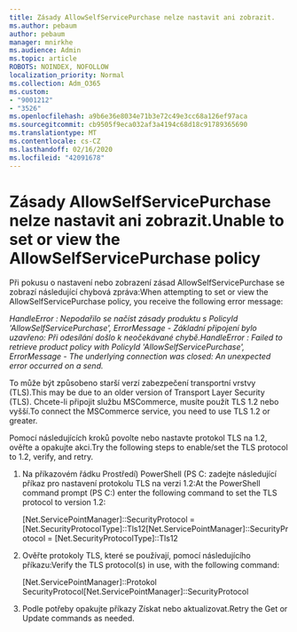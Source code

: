 ```yaml
---
title: Zásady AllowSelfServicePurchase nelze nastavit ani zobrazit.
ms.author: pebaum
author: pebaum
manager: mnirkhe
ms.audience: Admin
ms.topic: article
ROBOTS: NOINDEX, NOFOLLOW
localization_priority: Normal
ms.collection: Adm_O365
ms.custom:
- "9001212"
- "3526"
ms.openlocfilehash: a9b6e36e8034e71b3e72c49e3cc68a126ef97aca
ms.sourcegitcommit: cb9505f9eca032af3a4194c68d18c91789365690
ms.translationtype: MT
ms.contentlocale: cs-CZ
ms.lasthandoff: 02/16/2020
ms.locfileid: "42091678"
---
```

# <a name="unable-to-set-or-view-the-allowselfservicepurchase-policy"></a><span data-ttu-id="08f77-102">Zásady AllowSelfServicePurchase nelze nastavit ani zobrazit.</span><span class="sxs-lookup"><span data-stu-id="08f77-102">Unable to set or view the AllowSelfServicePurchase policy</span></span>

<span data-ttu-id="08f77-103">Při pokusu o nastavení nebo zobrazení zásad AllowSelfServicePurchase se zobrazí následující chybová zpráva:</span><span class="sxs-lookup"><span data-stu-id="08f77-103">When attempting to set or view the AllowSelfServicePurchase policy, you receive the following error message:</span></span>

<span data-ttu-id="08f77-104">*HandleError : Nepodařilo se načíst zásady produktu s PolicyId 'AllowSelfServicePurchase', ErrorMessage - Základní připojení bylo uzavřeno: Při odesílání došlo k neočekávané chybě.*</span><span class="sxs-lookup"><span data-stu-id="08f77-104">*HandleError : Failed to retrieve product policy with PolicyId 'AllowSelfServicePurchase', ErrorMessage - The underlying connection was closed: An unexpected error occurred on a send.*</span></span>

<span data-ttu-id="08f77-105">To může být způsobeno starší verzí zabezpečení transportní vrstvy (TLS).</span><span class="sxs-lookup"><span data-stu-id="08f77-105">This may be due to an older version of Transport Layer Security (TLS).</span></span> <span data-ttu-id="08f77-106">Chcete-li připojit službu MSCommerce, musíte použít TLS 1.2 nebo vyšší.</span><span class="sxs-lookup"><span data-stu-id="08f77-106">To connect the MSCommerce service, you need to use TLS 1.2 or greater.</span></span>  

<span data-ttu-id="08f77-107">Pomocí následujících kroků povolte nebo nastavte protokol TLS na 1.2, ověřte a opakujte akci.</span><span class="sxs-lookup"><span data-stu-id="08f77-107">Try the following steps to enable/set the TLS protocol to 1.2, verify, and retry.</span></span>
 1. <span data-ttu-id="08f77-108">Na příkazovém řádku Prostředí\) PowerShell (PS C: zadejte následující příkaz pro nastavení protokolu TLS na verzi 1.2:</span><span class="sxs-lookup"><span data-stu-id="08f77-108">At the PowerShell command prompt (PS C:\) enter the following command to set the TLS protocol to version 1.2:</span></span>

    <span data-ttu-id="08f77-109">\[Net.ServicePointManager]::SecurityProtocol = \[Net.SecurityProtocolType]::Tls12</span><span class="sxs-lookup"><span data-stu-id="08f77-109">\[Net.ServicePointManager]::SecurityProtocol = \[Net.SecurityProtocolType]::Tls12</span></span>

2. <span data-ttu-id="08f77-110">Ověřte protokoly TLS, které se používají, pomocí následujícího příkazu:</span><span class="sxs-lookup"><span data-stu-id="08f77-110">Verify the TLS protocol(s) in use, with the following command:</span></span>

    <span data-ttu-id="08f77-111">\[Net.ServicePointManager]::Protokol SecurityProtocol</span><span class="sxs-lookup"><span data-stu-id="08f77-111">\[Net.ServicePointManager]::SecurityProtocol</span></span> 

3. <span data-ttu-id="08f77-112">Podle potřeby opakujte příkazy Získat nebo aktualizovat.</span><span class="sxs-lookup"><span data-stu-id="08f77-112">Retry the Get or Update commands as needed.</span></span>

